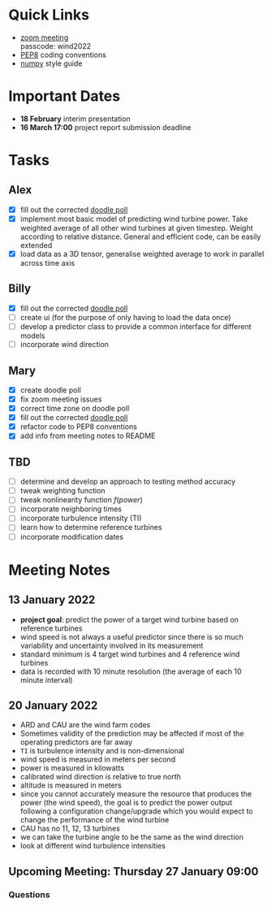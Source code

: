 # Quick Links
- [zoom meeting](https://ed-ac-uk.zoom.us/j/87477169710)  
  passcode: wind2022
- [PEP8](https://www.python.org/dev/peps/pep-0008/) coding conventions
- [numpy](https://numpydoc.readthedocs.io/en/latest/format.html) style guide

# Important Dates
- **18 February** interim presentation
- **16 March 17:00** project report submission deadline

# Tasks
## Alex
- [x] fill out the corrected [doodle poll](https://doodle.com/poll/envaniqyhsn8crah?utm_source=poll&utm_medium=link)
- [x] implement most basic model of predicting wind turbine power. Take weighted average of all other wind turbines at given timestep. Weight according to relative distance. General and efficient code, can be easily extended
- [x] load data as a 3D tensor, generalise weighted average to work in parallel across time axis

## Billy
- [x] fill out the corrected [doodle poll](https://doodle.com/poll/envaniqyhsn8crah?utm_source=poll&utm_medium=link)
- [ ] create ui (for the purpose of only having to load the data once)
- [ ] develop a predictor class to provide a common interface for different models
- [ ] incorporate wind direction

## Mary
- [x] create doodle poll
- [x] fix zoom meeting issues
- [x] correct time zone on doodle poll
- [x] fill out the corrected [doodle poll](https://doodle.com/poll/envaniqyhsn8crah?utm_source=poll&utm_medium=link)
- [x] refactor code to PEP8 conventions
- [x] add info from meeting notes to README

## TBD
- [ ] determine and develop an approach to testing method accuracy
- [ ] tweak weighting function
- [ ] tweak nonlinearity function $f(power)$
- [ ] incorporate neighboring times
- [ ] incorporate turbulence intensity (TI)
- [ ] learn how to determine reference turbines
- [ ] incorporate modification dates

# Meeting Notes
## 13 January 2022
- **project goal**: predict the power of a target wind turbine based on reference turbines
- wind speed is not always a useful predictor since there is so much variability and uncertainty involved in its measurement
- standard minimum is 4 target wind turbines and 4 reference wind turbines
- data is recorded with 10 minute resolution (the average of each 10 minute interval)

## 20 January 2022
- ARD and CAU are the wind farm codes
- Sometimes validity of the prediction may be affected if most of the operating predictors are far away
- `TI` is turbulence intensity and is non-dimensional
- wind speed is measured in meters per second
- power is measured in kilowatts
- calibrated wind direction is relative to true north
- altitude is measured in meters
- since you cannot accurately measure the resource that produces the power (the wind speed), the goal is to predict the power output following a configuration change/upgrade which you would expect to change the performance of the wind turbine
- CAU has no 11, 12, 13 turbines
- we can take the turbine angle to be the same as the wind direction
- look at different wind turbulence intensities

## Upcoming Meeting: Thursday 27 January 09:00
### Questions
